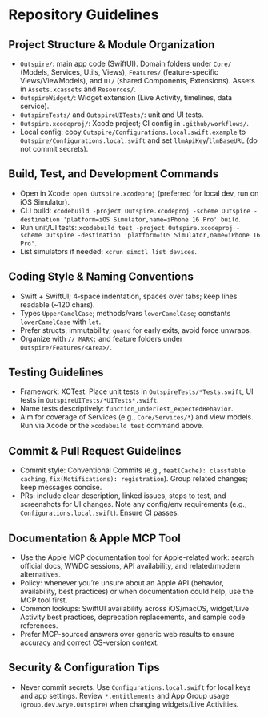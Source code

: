 # Repository Guidelines

## Project Structure & Module Organization
- `Outspire/`: main app code (SwiftUI). Domain folders under `Core/` (Models, Services, Utils, Views), `Features/` (feature-specific Views/ViewModels), and `UI/` (shared Components, Extensions). Assets in `Assets.xcassets` and `Resources/`.
- `OutspireWidget/`: Widget extension (Live Activity, timelines, data service).
- `OutspireTests/` and `OutspireUITests/`: unit and UI tests.
- `Outspire.xcodeproj/`: Xcode project; CI config in `.github/workflows/`.
- Local config: copy `Outspire/Configurations.local.swift.example` to `Outspire/Configurations.local.swift` and set `llmApiKey`/`llmBaseURL` (do not commit secrets).

## Build, Test, and Development Commands
- Open in Xcode: `open Outspire.xcodeproj` (preferred for local dev, run on iOS Simulator).
- CLI build: `xcodebuild -project Outspire.xcodeproj -scheme Outspire -destination 'platform=iOS Simulator,name=iPhone 16 Pro' build`.
- Run unit/UI tests: `xcodebuild test -project Outspire.xcodeproj -scheme Outspire -destination 'platform=iOS Simulator,name=iPhone 16 Pro'`.
- List simulators if needed: `xcrun simctl list devices`.

## Coding Style & Naming Conventions
- Swift + SwiftUI; 4‑space indentation, spaces over tabs; keep lines readable (~120 chars).
- Types `UpperCamelCase`; methods/vars `lowerCamelCase`; constants `lowerCamelCase` with `let`.
- Prefer structs, immutability, `guard` for early exits, avoid force unwraps.
- Organize with `// MARK:` and feature folders under `Outspire/Features/<Area>/`.

## Testing Guidelines
- Framework: XCTest. Place unit tests in `OutspireTests/*Tests.swift`, UI tests in `OutspireUITests/*UITests*.swift`.
- Name tests descriptively: `function_underTest_expectedBehavior`.
- Aim for coverage of Services (e.g., `Core/Services/*`) and view models. Run via Xcode or the `xcodebuild test` command above.

## Commit & Pull Request Guidelines
- Commit style: Conventional Commits (e.g., `feat(Cache): classtable caching`, `fix(Notifications): registration`). Group related changes; keep messages concise.
- PRs: include clear description, linked issues, steps to test, and screenshots for UI changes. Note any config/env requirements (e.g., `Configurations.local.swift`). Ensure CI passes.

## Documentation & Apple MCP Tool
- Use the Apple MCP documentation tool for Apple-related work: search official docs, WWDC sessions, API availability, and related/modern alternatives.
- Policy: whenever you’re unsure about an Apple API (behavior, availability, best practices) or when documentation could help, use the MCP tool first.
- Common lookups: SwiftUI availability across iOS/macOS, widget/Live Activity best practices, deprecation replacements, and sample code references.
- Prefer MCP-sourced answers over generic web results to ensure accuracy and correct OS-version context.

## Security & Configuration Tips
- Never commit secrets. Use `Configurations.local.swift` for local keys and app settings. Review `*.entitlements` and App Group usage (`group.dev.wrye.Outspire`) when changing widgets/Live Activities.
